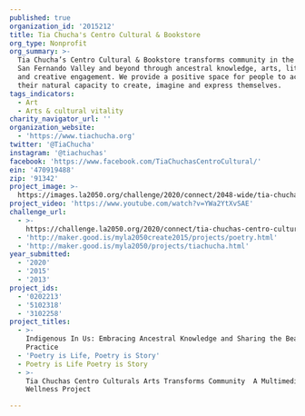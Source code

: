 ```yaml
---
published: true
organization_id: '2015212'
title: Tia Chucha's Centro Cultural & Bookstore
org_type: Nonprofit
org_summary: >-
  Tia Chucha’s Centro Cultural & Bookstore transforms community in the Northeast
  San Fernando Valley and beyond through ancestral knowledge, arts, literacy,
  and creative engagement. We provide a positive space for people to activate
  their natural capacity to create, imagine and express themselves.
tags_indicators:
  - Art
  - Arts & cultural vitality
charity_navigator_url: ''
organization_website:
  - 'https://www.tiachucha.org'
twitter: '@TiaChucha'
instagram: '@tiachuchas'
facebook: 'https://www.facebook.com/TiaChuchasCentroCultural/'
ein: '470919488'
zip: '91342'
project_image: >-
  https://images.la2050.org/challenge/2020/connect/2048-wide/tia-chuchas-centro-cultural-bookstore.jpg
project_video: 'https://www.youtube.com/watch?v=YWa2YtXvSAE'
challenge_url:
  - >-
    https://challenge.la2050.org/2020/connect/tia-chuchas-centro-cultural-bookstore/
  - 'http://maker.good.is/myla2050create2015/projects/poetry.html'
  - 'http://maker.good.is/myla2050/projects/tiachucha.html'
year_submitted:
  - '2020'
  - '2015'
  - '2013'
project_ids:
  - '0202213'
  - '5102318'
  - '3102258'
project_titles:
  - >-
    Indigenous In Us: Embracing Ancestral Knowledge and Sharing the Beauty of
    Practice
  - 'Poetry is Life, Poetry is Story'
  - Poetry is Life Poetry is Story
  - >-
    Tia Chuchas Centro Culturals Arts Transforms Community  A Multimedia
    Wellness Project

---
```


